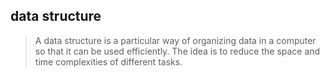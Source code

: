 ## data structure

> A data structure is a particular way of organizing data in a computer
so that it can be used efficiently. The idea is to reduce the space and time complexities of different tasks.



